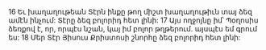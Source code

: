 16 Եւ խաղաղութեան Տէրն ինքը թող միշտ խաղաղութիւն տայ ձեզ ամէն ինչում: Տէրը ձեզ բոլորիդ հետ լինի: 17 Այս ողջոյնը իմ՝ Պօղոսիս ձեռքով է, որ, որպէս նշան, կայ իմ բոլոր թղթերում. այսպէս եմ գրում ես: 18 Մեր Տէր Յիսուս Քրիստոսի շնորհը ձեզ բոլորիդ հետ լինի:































